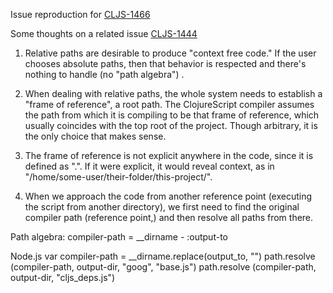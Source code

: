Issue reproduction for [CLJS-1466](http://dev.clojure.org/jira/browse/CLJS-1466)

Some thoughts on a related issue [CLJS-1444](http://dev.clojure.org/jira/browse/CLJS-1444)

1. Relative paths are desirable to produce "context free code." If the user chooses absolute paths, then that behavior is respected and there's nothing to handle (no "path algebra") .

2. When dealing with relative paths, the whole system needs to establish a "frame of reference", a root path. The ClojureScript compiler assumes the path from which it is compiling to be that frame of reference, which usually coincides with the top root of the project. Though arbitrary, it is the only choice that makes sense.

3. The frame of reference is not explicit anywhere in the code, since it is defined as ".". If it were explicit, it would reveal context, as in "/home/some-user/their-folder/this-project/".

4. When we approach the code from another reference point (executing the script from another directory), we first need to find the original compiler path (reference point,) and then resolve all paths from there.

Path algebra:
compiler-path = __dirname - :output-to

Node.js
var compiler-path = __dirname.replace(output_to, "")
path.resolve (compiler-path, output-dir, "goog", "base.js")
path.resolve (compiler-path, output-dir, "cljs_deps.js")
